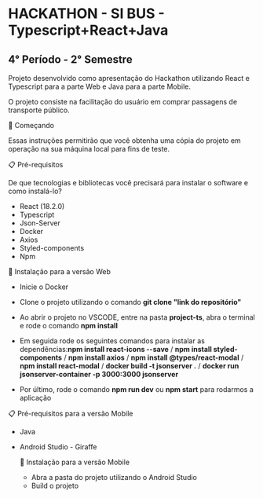# HACKATHON - SI BUS - Typescript+React+Java
## 4° Período - 2° Semestre
Projeto desenvolvido como apresentação do Hackathon utilizando React e Typescript para a parte Web e Java para a parte Mobile.

O projeto consiste na facilitação do usuário em comprar passagens de transporte público.

🚀 Começando

Essas instruções permitirão que você obtenha uma cópia do projeto em operação na sua máquina local para fins de teste.

📋 Pré-requisitos

De que tecnologias e bibliotecas você precisará para instalar o software e como instalá-lo?
- React (18.2.0)
- Typescript
- Json-Server
- Docker
- Axios
- Styled-components
- Npm


🔧 Instalação para a versão Web

- Inicie o Docker

- Clone o projeto utilizando o comando **git clone "link do repositório"**
- Ao abrir o projeto no VSCODE, entre na pasta **project-ts**, abra o terminal e rode o comando **npm install**
- Em seguida rode os seguintes comandos para instalar as dependências:**npm install react-icons --save** / **npm install styled-components** / **npm install axios** / **npm install @types/react-modal** / **npm install react-modal** / **docker build -t jsonserver .** / **docker run jsonserver-container -p 3000:3000 jsonserver**
- Por último, rode o comando **npm run dev** ou **npm start** para rodarmos a aplicação

📋 Pré-requisitos para a versão Mobile
- Java
- Android Studio - Giraffe

  🔧 Instalação para a versão Mobile
  - Abra a pasta do projeto utilizando o Android Studio
  - Build o projeto
